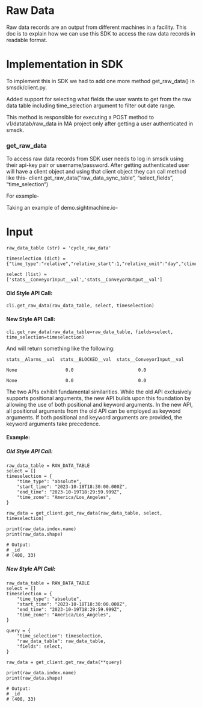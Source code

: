 # Raw Data
Raw data records are an output from different machines in a facility. This doc is to explain how we can use this SDK to access the raw data records in readable format.


# Implementation in SDK

To implement this in SDK we had to add one more method get_raw_data() in smsdk/client.py.

Added support for selecting what fields the user wants to get from the raw data table including time_selection argument to filter out date range. 

This method is responsible for executing a POST method to v1/datatab/raw_data in MA project only after getting a user authenticated in smsdk.

### get_raw_data
To access raw data records from SDK user needs to log in smsdk using their api-key pair or username/password. After getting authenticated user will have a client object and using that client object they can call method like this- client.get_raw_data(“raw_data_sync_table“, “select_fields“, “time_selection“)

For example-

Taking an example of demo.sightmachine.io-

# Input
```
raw_data_table (str) = 'cycle_raw_data'

timeselection (dict) = {"time_type":"relative","relative_start":1,"relative_unit":"day","ctime_tz":"America/Los_Angeles"}

select (list) = ['stats__ConveyorInput__val','stats__ConveyorOutput__val']
```

#### Old Style API Call:
```
cli.get_raw_data(raw_data_table, select, timeselection)
```

#### New Style API Call:
```
cli.get_raw_data(raw_data_table=raw_data_table, fields=select, time_selection=timeselection)
```

And will return something like the following:
```
stats__Alarms__val  stats__BLOCKED__val  stats__ConveyorInput__val

None                  0.0                        0.0

None                  0.0                        0.0
```

The two APIs exhibit fundamental similarities. While the old API exclusively supports positional arguments, the new API builds upon this foundation by allowing the use of both positional and keyword arguments. In the new API, all positional arguments from the old API can be employed as keyword arguments. If both positional and keyword arguments are provided, the keyword arguments take precedence.


#### Example:

##### Old Style API Call:
```
raw_data_table = RAW_DATA_TABLE
select = []
timeselection = {
    "time_type": "absolute",
    "start_time": "2023-10-18T18:30:00.000Z",
    "end_time": "2023-10-19T18:29:59.999Z",
    "time_zone": "America/Los_Angeles",
}

raw_data = get_client.get_raw_data(raw_data_table, select, timeselection)

print(raw_data.index.name)
print(raw_data.shape)

# Output:
# _id
# (400, 33)
```

##### New Style API Call:
```
raw_data_table = RAW_DATA_TABLE
select = []
timeselection = {
    "time_type": "absolute",
    "start_time": "2023-10-18T18:30:00.000Z",
    "end_time": "2023-10-19T18:29:59.999Z",
    "time_zone": "America/Los_Angeles",
}

query = {
    "time_selection": timeselection,
    "raw_data_table": raw_data_table,
    "fields": select,
}

raw_data = get_client.get_raw_data(**query)

print(raw_data.index.name)
print(raw_data.shape)

# Output:
# _id
# (400, 33)
```

